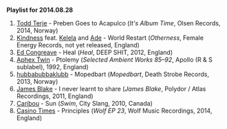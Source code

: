 **Playlist for 2014.08.28**

1. [Todd Terje](http://musicbrainz.org/artist/a0cded3a-4ca3-4ddb-8e46-ed9037f30aea) - Preben Goes to Acapulco (_It's Album Time_, Olsen Records, 2014, Norway)
1. [Kindness](http://musicbrainz.org/artist/71828a18-b630-4f50-8f75-51e71d31b807) feat. [Kelela](http://musicbrainz.org/artist/3599cf21-2ed3-405d-a1f1-b52ff7b28df8) and [Ade](http://musicbrainz.org/artist/399ae9ed-1817-41f7-bb8e-6f952f1ee935) - World Restart (_Otherness_, Female Energy Records, not yet released, England)
1. [Ed Congreave](http://musicbrainz.org/artist/25309937-2515-4089-af40-b37ce81c7700) - Heal (_Heal_, DEEP SHIT, 2012, England)
1. [Aphex Twin](http://musicbrainz.org/artist/f22942a1-6f70-4f48-866e-238cb2308fbd) - Ptolemy (_Selected Ambient Works 85–92_, Apollo (R & S sublabel), 1992, England)
1. [hubbabubbaklubb](http://musicbrainz.org/artist/9c77bbce-b056-4eff-85e7-aa6b945f9fe1) - Mopedbart (_Mopedbart_, Death Strobe Records, 2013, Norway)
1. [James Blake](http://musicbrainz.org/artist/8dc08b1f-e393-4f85-a5dd-300f7693a8b8) - I never learnt to share (_James Blake_, Polydor / Atlas Recordings, 2011, England)
1. [Caribou](http://musicbrainz.org/artist/735e3514-a8ae-401f-af3b-6300df1b8d2c) - Sun (_Swim_, City Slang, 2010, Canada)
1. [Casino Times](http://musicbrainz.org/artist/7b1d74aa-29b4-46d0-ab3f-54bc80c0b804) - Principles (_Wolf EP 23_, Wolf Music Recordings, 2014, England)